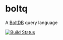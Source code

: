 # boltq

A [BoltDB](https://github.com/boltdb/bolt) query language

[![Build Status](https://travis-ci.org/mnadel/boltq.svg?branch=master)](https://travis-ci.org/mnadel/boltq)
